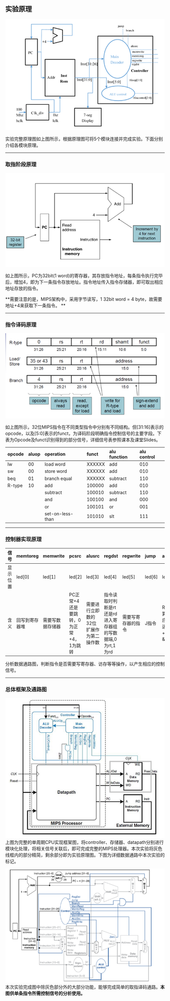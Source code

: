 ## 实验原理

![](/assets/p2.3-1.png)

实验完整原理图如上图所示，根据原理图可将5个模块连接并完成实验。下面分别介绍各模块原理。

---

### 取指阶段原理

![](/assets/p2.3-2.png)

如上图所示，PC为32bit\(1 word\)的寄存器，其存放指令地址，每条指令执行完毕后，增加4，即为下一条指令存放地址。指令地址传入指令存储器，即可取出相应地址存放的指令。

**需要注意的是，MIPS架构中，采用字节读写，1 32bit word = 4 byte，故需要地址+4来获取下一条指令。 **

---

### 指令译码原理

![](/assets/p2.3-3.png)

如上图所示，32位MIPS指令在不同类型指令中分别有不同结构。但\[31:16\]表示的opcode，以及\[5:0\]表示的funct，为译码阶段明确指令控制信号的主要字段。下表为Opcode及funct识别得到的部分信号，详细信号表参照课本及课堂Slides。

| opcode | aluop | operation | funct | alu function | alu control |
| :--- | :--- | :--- | :--- | :--- | :--- |
| lw | 00 | load word | XXXXXX | add | 010 |
| sw | 00 | store word | XXXXXX | add | 010 |
| beq | 01 | branch equal | XXXXXX | subtract | 110 |
| R-type | 10 | add | 100000 | add | 010 |
|  |  | subtract | 100010 | subtract | 110 |
|  |  | and | 100100 | and | 000 |
|  |  | or | 100101 | or | 001 |
|  |  | set-on-less-than | 101010 | slt | 111 |

---

### 控制器实现原理

| 信号 | memtoreg | memwrite | pcsrc | alusrc | regdst | regwrite | jump | alucontrol |
| :--- | :--- | :--- | :--- | :--- | :--- | :--- | :--- | :--- |
| 显示位置 | led\[0\] | led\[1\] | led\[2\] | led\[3\] | led\[4\] | led\[5\] | led\[6\] | led\[7:9\] |
| 含义 | 回写到寄存器堆 | 需要写数据存储器 | PC正常+4还是要跳转，0为正常+4，1为跳转 | 需要进行立即数的32位扩展作为第二操作数 | 指令读取时判断是rt还是rd进入寄存器组的写数据端,0为rt,1为rd | 需要写寄存器的指令 | J指令 | R-类型运算指令对应具体的运算，+、-、\|、&等命令 |

分析数据通路图，判断指令是否需要写寄存器、访存等等操作，以产生相应的控制信号。

---

### 总体框架及通路图

![](/assets/p2.3-4.png)上图为完整的单周期CPU实现框架图，将controller、存储器、datapath分别进行模块化处理，将相关信号关联后，即可完成完整的MIPS处理器。本次实验将灰色线框内的部分精简，剩余部分即为实验原理图。下图为详细数据通路中本次实验的标记。

![](/assets/p2.3-5.png)本次实验完成图中除灰色部分外的大部分功能，能够完成简单的取指译码通路。**本图供单条指令所需控制信号的分析使用。**

